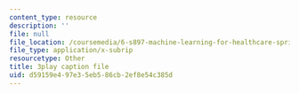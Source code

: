 ```yaml
---
content_type: resource
description: ''
file: null
file_location: /coursemedia/6-s897-machine-learning-for-healthcare-spring-2019/d59159e497e35eb586cb2ef8e54c385d_0UFwGJe6ubg.vtt
file_type: application/x-subrip
resourcetype: Other
title: 3play caption file
uid: d59159e4-97e3-5eb5-86cb-2ef8e54c385d
---
```


